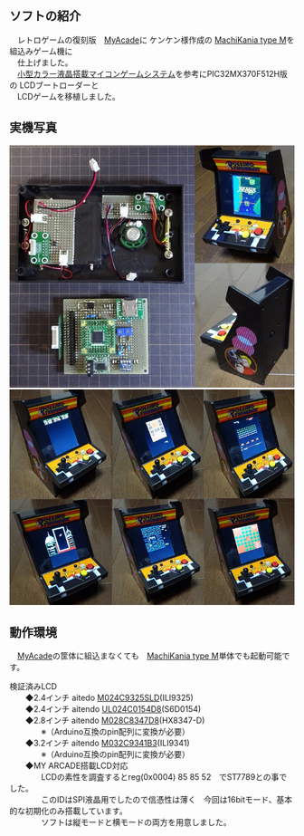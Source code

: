 ## ソフトの紹介  
　レトロゲームの復刻版　[MyAcade](https://www.myarcadegaming.com/)に  ケンケン様作成の [MachiKania type M](http://www.ze.em-net.ne.jp/~kenken/machikania/typem.html)を組込みゲーム機に  
　仕上げました。  
　[小型カラー液晶搭載マイコンゲームシステム](http://www.ze.em-net.ne.jp/~kenken/lcdgame/index.html)を参考にPIC32MX370F512H版の
LCDブートローダーと  
　LCDゲームを移植しました。  

## 実機写真   
![](My1.jpg)  
![](My2.jpg)  

## 動作環境  
　[MyAcade](https://www.myarcadegaming.com/)の筐体に組込まなくても　[MachiKania type M](http://www.ze.em-net.ne.jp/~kenken/machikania/typem.html)単体でも起動可能です。  
 
  検証済みLCD  
　　◆2.4インチ aitedo [M024C9325SLD](https://www.aitendo.com/product/15381 )(ILI9325)  
　　◆2.4インチ aitendo [UL024C0154D8](https://www.aitendo.com/product/16104)(S6D0154)  
　　◆2.8インチ aitendo [M028C8347D8](https://www.aitendo.com/product/10942)(HX8347-D)  
　　　　※（Arduino互換のpin配列に変換が必要）  
　　◆3.2インチ aitendo [M032C9341B3](https://www.aitendo.com/product/11138)(ILI9341)  
　　　　※（Arduino互換のpin配列に変換が必要）  
　　◆MY ARCADE搭載LCD対応  
　　　　LCDの素性を調査するとreg(0x0004) 85 85 52　でST7789との事でした。  
　　　　このIDはSPI液晶用でしたので信憑性は薄く　今回は16bitモード、基本的な初期化のみ搭載しています。  
　　　　ソフトは縦モードと横モードの両方を用意しました。  
     
